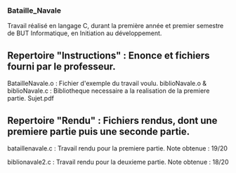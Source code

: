 ### Bataille_Navale
Travail réalisé en langage C, durant la première année et premier semestre de BUT Informatique, en Initiation au développement.

## Repertoire "Instructions" : Enonce et fichiers fourni par le professeur.
BatailleNavale.o : Fichier d'exemple du travail voulu.
biblioNavale.o & biblioNavale.c : Bibliotheque necessaire a la realisation de la premiere partie.
Sujet.pdf

## Repertoire "Rendu" : Fichiers rendus, dont une premiere partie puis une seconde partie.

bataillenavale.c : Travail rendu pour la premiere partie. 
Note obtenue : 19/20

biblionavale2.c : Travail rendu pour la deuxieme partie.
Note obtenue : 18/20
